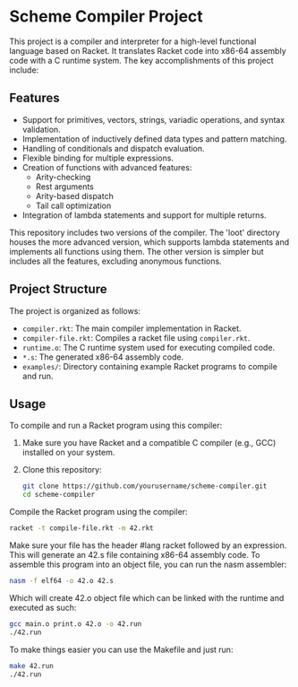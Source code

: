 # Scheme Compiler Project

This project is a compiler and interpreter for a high-level functional language based on Racket. It translates Racket code into x86-64 assembly code with a C runtime system. The key accomplishments of this project include:

## Features

- Support for primitives, vectors, strings, variadic operations, and syntax validation.
- Implementation of inductively defined data types and pattern matching.
- Handling of conditionals and dispatch evaluation.
- Flexible binding for multiple expressions.
- Creation of functions with advanced features:
  - Arity-checking
  - Rest arguments
  - Arity-based dispatch
  - Tail call optimization
- Integration of lambda statements and support for multiple returns.

This repository includes two versions of the compiler. The 'loot' directory houses the more advanced version, which supports lambda statements and implements all functions using them. The other version is simpler but includes all the features, excluding anonymous functions.

## Project Structure

The project is organized as follows:

- `compiler.rkt`: The main compiler implementation in Racket.
- `compiler-file.rkt`: Compiles a racket file using `compiler.rkt`.
- `runtime.o`: The C runtime system used for executing compiled code.
- `*.s`: The generated x86-64 assembly code.
- `examples/`: Directory containing example Racket programs to compile and run.

## Usage

To compile and run a Racket program using this compiler:

1. Make sure you have Racket and a compatible C compiler (e.g., GCC) installed on your system.

2. Clone this repository:

   ```bash
   git clone https://github.com/yourusername/scheme-compiler.git
   cd scheme-compiler

Compile the Racket program using the compiler:

   ```bash
   racket -t compile-file.rkt -m 42.rkt  
```
Make sure your file has the header #lang racket followed by an expression. This will generate an 42.s file containing x86-64 assembly code.
To assemble this program into an object file, you can run the nasm assembler:
   ```bash
   nasm -f elf64 -o 42.o 42.s
```
Which will create 42.o object file which can be linked with the runtime and executed as such:
   ```bash
   gcc main.o print.o 42.o -o 42.run
   ./42.run
```
To make things easier you can use the Makefile and just run:
   ```bash
   make 42.run
   ./42.run
```